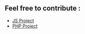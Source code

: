 ## Feel free to contribute : 
 - [JS Project](https://github.com/silassare/otpl-js/)
 - [PHP Project](https://github.com/silassare/otpl-php/)